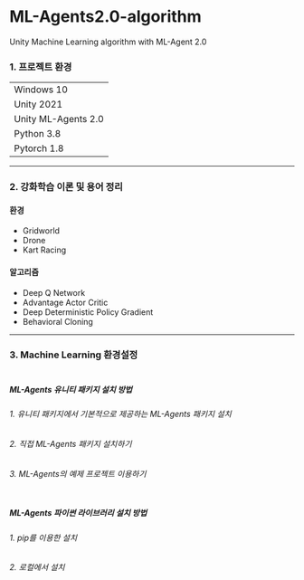 # ML-Agents2.0-algorithm
Unity Machine Learning algorithm with ML-Agent 2.0 <br>


### 1. 프로젝트 환경

||
| ------- |
| Windows 10 |
| Unity 2021 |
| Unity ML-Agents 2.0 | 
| Python 3.8 | 
| Pytorch 1.8 | 

<hr>
   
### 2. 강화학습 이론 및 용어 정리 


#### 환경 
- Gridworld
- Drone
- Kart Racing <br>
#### 알고리즘 
- Deep Q Network
- Advantage Actor Critic
- Deep Deterministic Policy Gradient
- Behavioral Cloning 
  
<hr>

### 3. Machine Learning 환경설정<br><br>
##### ML-Agents 유니티 패키지 설치 방법 

###### 1. 유니티 패키지에서 기본적으로 제공하는 ML-Agents 패키지 설치

###### 2. 직접 ML-Agents 패키지 설치하기 

###### 3. ML-Agents의 예제 프로젝트 이용하기<br><br>

##### ML-Agents 파이썬 라이브러리 설치 방법

###### 1. pip를 이용한 설치

###### 2. 로컬에서 설치

